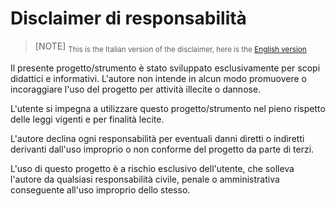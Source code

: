 # Disclaimer di responsabilità
> [NOTE]
> <sub> This is the Italian version of the disclaimer, here is the [English version](https://github.com/Dicast3/Veluntra/blob/main/Disclaimer-eng.md) </sub>

Il presente progetto/strumento è stato sviluppato esclusivamente per scopi didattici e informativi. L'autore non intende in alcun modo promuovere o incoraggiare l'uso del progetto per attività illecite o dannose.

L'utente si impegna a utilizzare questo progetto/strumento nel pieno rispetto delle leggi vigenti e per finalità lecite.

L'autore declina ogni responsabilità per eventuali danni diretti o indiretti derivanti dall'uso improprio o non conforme del progetto da parte di terzi.

L'uso di questo progetto è a rischio esclusivo dell'utente, che solleva l'autore da qualsiasi responsabilità civile, penale o amministrativa conseguente all'uso improprio dello stesso.
